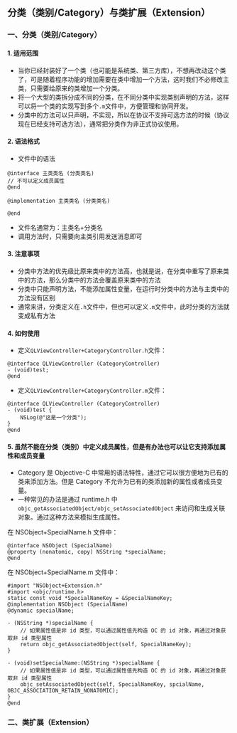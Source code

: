 ## 分类（类别/Category）与类扩展（Extension）

### 一、分类（类别/Category）
#### 1. 适用范围
- 当你已经封装好了一个类（也可能是系统类、第三方库），不想再改动这个类了，可是随着程序功能的增加需要在类中增加一个方法，这时我们不必修改主类，只需要给原来的类增加一个分类。
- 将一个大型的类拆分成不同的分类，在不同分类中实现类别声明的方法，这样可以将一个类的实现写到多个`.m`文件中，方便管理和协同开发。
- 分类中的方法可以只声明，不实现，所以在协议不支持可选方法的时候（协议现在已经支持可选方法），通常把分类作为非正式协议使用。

#### 2. 语法格式
- 文件中的语法

```objc
@interface 主类类名 (分类类名)
// 不可以定义成员属性
@end

@implementation 主类类名 (分类类名)

@end
```
- 文件名通常为：主类名+分类名
- 调用方法时，只需要向主类引用发送消息即可

#### 3. 注意事项
- 分类中方法的优先级比原来类中的方法高，也就是说，在分类中重写了原来类中的方法，那么分类中的方法会覆盖原来类中的方法
- 分类中只能声明方法，不能添加属性变量，在运行时分类中的方法与主类中的方法没有区别
- 通常来讲，分类定义在`.h`文件中，但也可以定义`.m`文件中，此时分类的方法就变成私有方法

#### 4. 如何使用
* 定义`QLViewController+CategoryController.h`文件：

```objc
@interface QLViewController (CategoryController)
- (void)test;
@end
```
* 定义`QLViewController+CategoryController.m`文件：

```objc
@interface QLViewController (CategoryController)
- (void)test {
	NSLog(@"这是一个分类");
}
@end
```

#### 5. 虽然不能在分类（类别）中定义成员属性，但是有办法也可以让它支持添加属性和成员变量
- Category 是 Objective-C 中常用的语法特性，通过它可以很方便地为已有的类来添加方法。但是 Category 不允许为已有的类添加新的属性或者成员变量。
- 一种常见的办法是通过 runtime.h 中 `objc_getAssociatedObject/objc_setAssociatedObject` 来访问和生成关联对象。通过这种方法来模拟生成属性。
 
在 NSObject+SpecialName.h 文件中：
 
```objc
@interface NSObject (SpecialName)
@property (nonatomic, copy) NSString *specialName;
@end
```

在 NSObject+SpecialName.m 文件中：

```objc
#import "NSObject+Extension.h"
#import <objc/runtime.h>
static const void *SpecialNameKey = &SpecialNameKey;
@implementation NSObject (SpecialName)
@dynamic specialName;

- (NSString *)specialName {
	// 如果属性值是非 id 类型，可以通过属性值先构造 OC 的 id 对象，再通过对象获取非 id 类型属性
	return objc_getAssociatedObject(self, SpecialNameKey);
}

- (void)setSpecialName:(NSString *)specialName {
	// 如果属性值是非 id 类型，可以通过属性值先构造 OC 的 id 对象，再通过对象获取非 id 类型属性
	objc_setAssociatedObject(self, SpecialNameKey, spcialName, OBJC_ASSOCIATION_RETAIN_NONATOMIC);
}
@end
```

### 二、类扩展（Extension）


